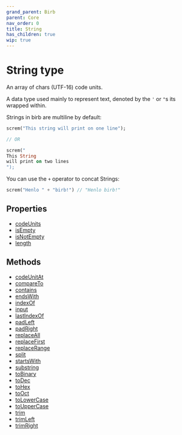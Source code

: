 ```yaml
---
grand_parent: Birb
parent: Core
nav_order: 0
title: String
has_children: true
wip: true
---
```


# String type

An array of chars (UTF-16) code units.

A data type used mainly to represent text, denoted by the `'` or `"`s its wrapped within.

Strings in birb are multiline by default:

```dart
screm("This string will print on one line");

// OR

screm("
This String
will print on two lines
");
```

You can use the `+` operator to concat Strings:

```dart
screm("Henlo " + "birb!") // "Henlo birb!"
```

## Properties
- [codeUnits](/docs/birb/core/String/properties/codeUnits.md)
- [isEmpty](/docs/birb/core/String/properties/isEmpty.md)
- [isNotEmpty](/docs/birb/core/String/properties/isNotEmpty.md)
- [length](/docs/birb/core/String/properties/length.md)

## Methods
- [codeUnitAt](/docs/birb/core/String/methods/codeUnitAt.md)
- [compareTo](/docs/birb/core/String/methods/compareTo.md)
- [contains](/docs/birb/core/String/methods/contains.md)
- [endsWith](/docs/birb/core/String/methods/endsWith.md)
- [indexOf](/docs/birb/core/String/methods/indexOf.md)
- [input](/docs/birb/core/String/methods/input.md)
- [lastIndexOf](/docs/birb/core/String/methods/lastIndexOf.md)
- [padLeft](/docs/birb/core/String/methods/padLeft.md)
- [padRight](/docs/birb/core/String/methods/padRight.md)
- [replaceAll](/docs/birb/core/String/methods/replaceAll.md)
- [replaceFirst](/docs/birb/core/String/methods/replaceFirst.md)
- [replaceRange](/docs/birb/core/String/methods/replaceRange.md)
- [split](/docs/birb/core/String/methods/split.md)
- [startsWith](/docs/birb/core/String/methods/startsWith.md)
- [substring](/docs/birb/core/String/methods/substring.md)
- [toBinary](/docs/birb/core/String/methods/toBinary.md)
- [toDec](/docs/birb/core/String/methods/toDec.md)
- [toHex](/docs/birb/core/String/methods/toHex.md)
- [toOct](/docs/birb/core/String/methods/toOct.md)
- [toLowerCase](/docs/birb/core/String/methods/toLowerCase.md)
- [toUpperCase](/docs/birb/core/String/methods/toUpperCase.md)
- [trim](/docs/birb/core/String/methods/trim.md)
- [trimLeft](/docs/birb/core/String/methods/trimLeft.md)
- [trimRight](/docs/birb/core/String/methods/trimRight.md)
